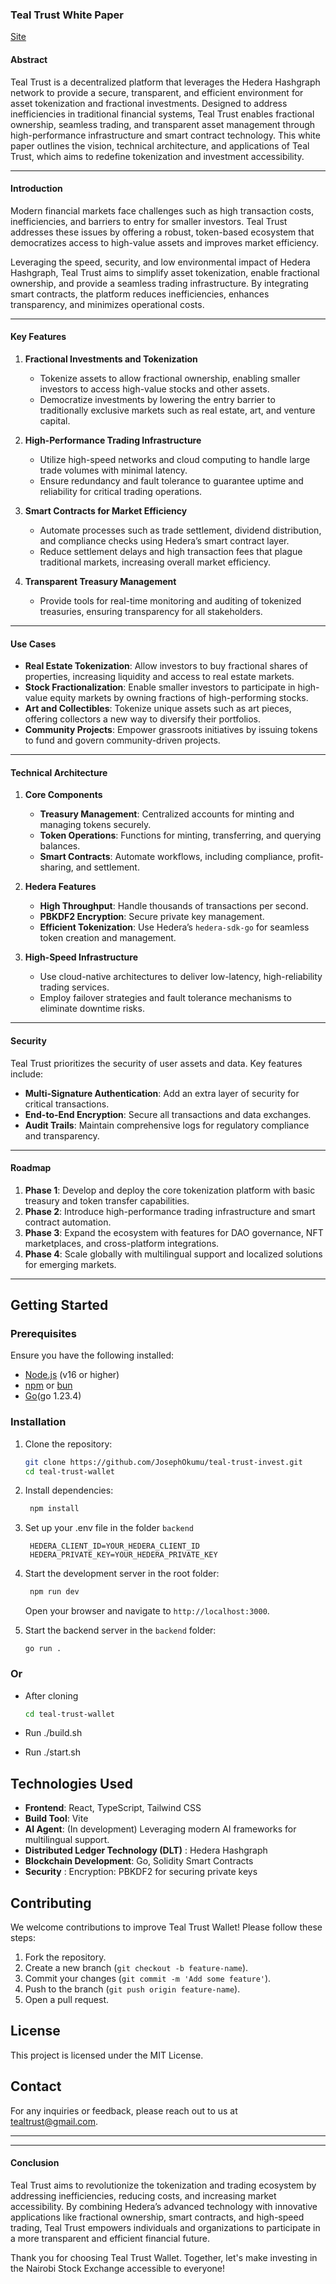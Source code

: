 ### **Teal Trust White Paper**
[Site](https://teal-trust-invest.onrender.com/invest)

#### **Abstract**
Teal Trust is a decentralized platform that leverages the Hedera Hashgraph network to provide a secure, transparent, and efficient environment for asset tokenization and fractional investments. Designed to address inefficiencies in traditional financial systems, Teal Trust enables fractional ownership, seamless trading, and transparent asset management through high-performance infrastructure and smart contract technology. This white paper outlines the vision, technical architecture, and applications of Teal Trust, which aims to redefine tokenization and investment accessibility.

---

#### **Introduction**
Modern financial markets face challenges such as high transaction costs, inefficiencies, and barriers to entry for smaller investors. Teal Trust addresses these issues by offering a robust, token-based ecosystem that democratizes access to high-value assets and improves market efficiency.

Leveraging the speed, security, and low environmental impact of Hedera Hashgraph, Teal Trust aims to simplify asset tokenization, enable fractional ownership, and provide a seamless trading infrastructure. By integrating smart contracts, the platform reduces inefficiencies, enhances transparency, and minimizes operational costs.

---

#### **Key Features**

1. **Fractional Investments and Tokenization**
   - Tokenize assets to allow fractional ownership, enabling smaller investors to access high-value stocks and other assets.
   - Democratize investments by lowering the entry barrier to traditionally exclusive markets such as real estate, art, and venture capital.

2. **High-Performance Trading Infrastructure**
   - Utilize high-speed networks and cloud computing to handle large trade volumes with minimal latency.
   - Ensure redundancy and fault tolerance to guarantee uptime and reliability for critical trading operations.

3. **Smart Contracts for Market Efficiency**
   - Automate processes such as trade settlement, dividend distribution, and compliance checks using Hedera’s smart contract layer.
   - Reduce settlement delays and high transaction fees that plague traditional markets, increasing overall market efficiency.

4. **Transparent Treasury Management**
   - Provide tools for real-time monitoring and auditing of tokenized treasuries, ensuring transparency for all stakeholders.

---

#### **Use Cases**

- **Real Estate Tokenization**: Allow investors to buy fractional shares of properties, increasing liquidity and access to real estate markets.
- **Stock Fractionalization**: Enable smaller investors to participate in high-value equity markets by owning fractions of high-performing stocks.
- **Art and Collectibles**: Tokenize unique assets such as art pieces, offering collectors a new way to diversify their portfolios.
- **Community Projects**: Empower grassroots initiatives by issuing tokens to fund and govern community-driven projects.

---

#### **Technical Architecture**

1. **Core Components**
   - **Treasury Management**: Centralized accounts for minting and managing tokens securely.
   - **Token Operations**: Functions for minting, transferring, and querying balances.
   - **Smart Contracts**: Automate workflows, including compliance, profit-sharing, and settlement.

2. **Hedera Features**
   - **High Throughput**: Handle thousands of transactions per second.
   - **PBKDF2 Encryption**: Secure private key management.
   - **Efficient Tokenization**: Use Hedera’s `hedera-sdk-go` for seamless token creation and management.

3. **High-Speed Infrastructure**
   - Use cloud-native architectures to deliver low-latency, high-reliability trading services.
   - Employ failover strategies and fault tolerance mechanisms to eliminate downtime risks.

---

#### **Security**
Teal Trust prioritizes the security of user assets and data. Key features include:

- **Multi-Signature Authentication**: Add an extra layer of security for critical transactions.
- **End-to-End Encryption**: Secure all transactions and data exchanges.
- **Audit Trails**: Maintain comprehensive logs for regulatory compliance and transparency.

---

#### **Roadmap**

1. **Phase 1**: Develop and deploy the core tokenization platform with basic treasury and token transfer capabilities.
2. **Phase 2**: Introduce high-performance trading infrastructure and smart contract automation.
3. **Phase 3**: Expand the ecosystem with features for DAO governance, NFT marketplaces, and cross-platform integrations.
4. **Phase 4**: Scale globally with multilingual support and localized solutions for emerging markets.

---

## Getting Started

### Prerequisites

Ensure you have the following installed:

- [Node.js](https://nodejs.org/) (v16 or higher)
- [npm](https://www.npmjs.com/) or [bun](https://bun.sh/)
- [Go]()(go 1.23.4)

### Installation

1. Clone the repository:

   ```bash
   git clone https://github.com/JosephOkumu/teal-trust-invest.git
   cd teal-trust-wallet

2. Install dependencies:
    ```bash
     npm install
    ```
3. Set up your .env file in the folder `backend`
    ```
     HEDERA_CLIENT_ID=YOUR_HEDERA_CLIENT_ID
     HEDERA_PRIVATE_KEY=YOUR_HEDERA_PRIVATE_KEY

    ```
4. Start the development server in the root folder:
    ```bash
     npm run dev
     ```
    Open your browser and navigate to `http://localhost:3000`.
5. Start the backend server in the `backend` folder:
    ```
    go run .
    ```
### Or
- After cloning

   ```bash
   cd teal-trust-wallet
   ```
- Run ./build.sh
- Run ./start.sh

## Technologies Used

- **Frontend**: React, TypeScript, Tailwind CSS
- **Build Tool**: Vite
- **AI Agent**: (In development) Leveraging modern AI frameworks for multilingual support.
- **Distributed Ledger Technology (DLT)** : Hedera Hashgraph
- **Blockchain Development**: Go, Solidity Smart Contracts
- **Security** : Encryption: PBKDF2 for securing private keys

## Contributing

We welcome contributions to improve Teal Trust Wallet! Please follow these steps:

1. Fork the repository.
2. Create a new branch (`git checkout -b feature-name`).
3. Commit your changes (`git commit -m 'Add some feature'`).
4. Push to the branch (`git push origin feature-name`).
5. Open a pull request.

## License

This project is licensed under the MIT License.

## Contact

For any inquiries or feedback, please reach out to us at [tealtrust@gmail.com]().

---
---

#### **Conclusion**
Teal Trust aims to revolutionize the tokenization and trading ecosystem by addressing inefficiencies, reducing costs, and increasing market accessibility. By combining Hedera’s advanced technology with innovative applications like fractional ownership, smart contracts, and high-speed trading, Teal Trust empowers individuals and organizations to participate in a more transparent and efficient financial future.

Thank you for choosing Teal Trust Wallet. Together, let's make investing in the Nairobi Stock Exchange accessible to everyone!
